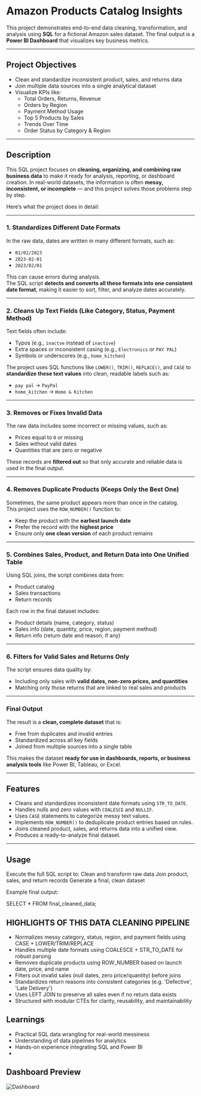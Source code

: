 # Amazon Products Catalog Insights 

This project demonstrates end-to-end data cleaning, transformation, and analysis using **SQL** for a fictional Amazon sales dataset. The final output is a **Power BI Dashboard** that visualizes key business metrics.


---
##  Project Objectives

- Clean and standardize inconsistent product, sales, and returns data
- Join multiple data sources into a single analytical dataset
- Visualize KPIs like:
  - Total Orders, Returns, Revenue
  - Orders by Region
  - Payment Method Usage
  - Top 5 Products by Sales
  - Trends Over Time
  - Order Status by Category & Region

---

##  Description

This SQL project focuses on **cleaning, organizing, and combining raw business data** to make it ready for analysis, reporting, or dashboard creation. In real-world datasets, the information is often **messy, inconsistent, or incomplete** — and this project solves those problems step by step.

Here’s what the project does in detail:

---

###  1. Standardizes Different Date Formats

In the raw data, dates are written in many different formats, such as:
- `01/02/2023`
- `2023-02-01`
- `2023/02/01`

This can cause errors during analysis.  
The SQL script **detects and converts all these formats into one consistent date format**, making it easier to sort, filter, and analyze dates accurately.

---

###  2. Cleans Up Text Fields (Like Category, Status, Payment Method)

Text fields often include:
- Typos (e.g., `inactve` instead of `inactive`)
- Extra spaces or inconsistent casing (e.g., ` Electronics ` or `PAY PAL`)
- Symbols or underscores (e.g., `home_kitchen`)

The project uses SQL functions like `LOWER()`, `TRIM()`, `REPLACE()`, and `CASE` to **standardize these text values** into clean, readable labels such as:
- `pay pal` → `PayPal`
- `home_kitchen` → `Home & Kitchen`

---

###  3. Removes or Fixes Invalid Data

The raw data includes some incorrect or missing values, such as:
- Prices equal to `0` or missing
- Sales without valid dates
- Quantities that are zero or negative

These records are **filtered out** so that only accurate and reliable data is used in the final output.

---

###  4. Removes Duplicate Products (Keeps Only the Best One)

Sometimes, the same product appears more than once in the catalog.  
This project uses the `ROW_NUMBER()` function to:
- Keep the product with the **earliest launch date**
- Prefer the record with the **highest price**
- Ensure only **one clean version** of each product remains

---

###  5. Combines Sales, Product, and Return Data into One Unified Table

Using SQL joins, the script combines data from:
-  Product catalog
-  Sales transactions
-  Return records

Each row in the final dataset includes:
- Product details (name, category, status)
- Sales info (date, quantity, price, region, payment method)
- Return info (return date and reason, if any)

---

###  6. Filters for Valid Sales and Returns Only

The script ensures data quality by:
- Including only sales with **valid dates, non-zero prices, and quantities**
- Matching only those returns that are linked to real sales and products

---

###  Final Output

The result is a **clean, complete dataset** that is:
- Free from duplicates and invalid entries
- Standardized across all key fields
- Joined from multiple sources into a single table

This makes the dataset **ready for use in dashboards, reports, or business analysis tools** like Power BI, Tableau, or Excel.


---

##  Features

- Cleans and standardizes inconsistent date formats using `STR_TO_DATE`.
- Handles nulls and zero values with `COALESCE` and `NULLIF`.
- Uses `CASE` statements to categorize messy text values.
- Implements `ROW_NUMBER()` to deduplicate product entries based on rules.
- Joins cleaned product, sales, and returns data into a unified view.
- Produces a ready-to-analyze final dataset.

---

 ## Usage

Execute the full SQL script to:
Clean and transform raw data
Join product, sales, and return records
Generate a final, clean dataset

Example final output:

SELECT * FROM final_cleaned_data;

 ##  HIGHLIGHTS OF THIS DATA CLEANING PIPELINE

-  Normalizes messy category, status, region, and payment fields using CASE + LOWER/TRIM/REPLACE
-  Handles multiple date formats using COALESCE + STR_TO_DATE for robust parsing
-  Removes duplicate products using ROW_NUMBER based on launch date, price, and name
-  Filters out invalid sales (null dates, zero price/quantity) before joins
-  Standardizes return reasons into consistent categories (e.g. 'Defective', 'Late Delivery')
-  Uses LEFT JOIN to preserve all sales even if no return data exists
-  Structured with modular CTEs for clarity, reusability, and maintainability

##  Learnings

- Practical SQL data wrangling for real-world messiness
- Understanding of data pipelines for analytics
- Hands-on experience integrating SQL and Power BI
- 
##  Dashboard Preview

![Dashboard](<img width="1342" height="752" alt="Amazon Dashboard" src="https://github.com/user-attachments/assets/bdba848b-d2d0-4cfc-a1df-8ff87b980648" />
)


